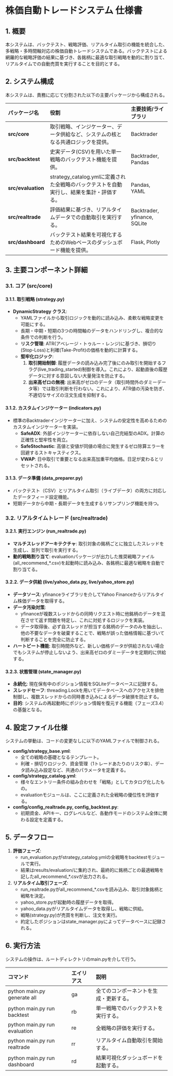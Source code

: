 # **株価自動トレードシステム 仕様書**

## **1\. 概要**

本システムは、バックテスト、戦略評価、リアルタイム取引の機能を統合した、多戦略・多時間軸対応の株価自動トレードシステムである。バックテストによる網羅的な戦略評価の結果に基づき、各銘柄に最適な取引戦略を動的に割り当て、リアルタイムでの自動売買を実行することを目的とする。

## **2\. システム構成**

本システムは、責務に応じて分割された以下の主要パッケージから構成される。

| パッケージ名 | 役割 | 主要技術/ライブラリ |
| :---- | :---- | :---- |
| **src/core** | 取引戦略、インジケーター、データ供給など、システムの核となる共通ロジックを提供。 | Backtrader |
| **src/backtest** | 史実データ(CSV)を用いた単一戦略のバックテスト機能を提供。 | Backtrader, Pandas |
| **src/evaluation** | strategy\_catalog.ymlに定義された全戦略のバックテストを自動実行し、結果を集計・評価する。 | Pandas, YAML |
| **src/realtrade** | 評価結果に基づき、リアルタイムデータでの自動取引を実行する。 | Backtrader, yfinance, SQLite |
| **src/dashboard** | バックテスト結果を可視化するためのWebベースのダッシュボード機能を提供。 | Flask, Plotly |

## **3\. 主要コンポーネント詳細**

### **3.1. コア (src/core)**

#### **3.1.1. 取引戦略 (strategy.py)**

* **DynamicStrategy クラス**:  
  * YAMLファイルから取引ロジックを動的に読み込み、柔軟な戦略変更を可能にする。  
  * 長期・中期・短期の3つの時間軸のデータをハンドリングし、複合的な条件での判断を行う。  
  * **リスク管理**: ATR(アベレージ・トゥルー・レンジ)に基づき、損切り(Stop-Loss)と利確(Take-Profit)の価格を動的に計算する。  
  * **堅牢化ロジック**:  
    1. **取引開始制御**: 履歴データの読み込み完了後にのみ取引を開始するフラグ(live\_trading\_started)制御を導入。これにより、起動直後の履歴データに対する意図しない大量発注を防止する。  
    2. **出来高ゼロの無視**: 出来高がゼロのデータ（取引時間外のダミーデータ等）では取引判断を行わない。これにより、ATR値の汚染を防ぎ、不適切なサイズの注文生成を抑制する。

#### **3.1.2. カスタムインジケーター (indicators.py)**

* 標準のBacktraderインジケーターに加え、システムの安定性を高めるためのカスタムインジケーターを実装。  
  * **SafeADX**: 外部インジケーターに依存しない自己完結型のADX。計算の正確性と堅牢性を両立。  
  * **SafeStochastic**: 高値と安値が同値の場合に発生するゼロ除算エラーを回避するストキャスティクス。  
  * **VWAP**: 日中取引で重要となる出来高加重平均価格。日足が変わるとリセットされる。

#### **3.1.3. データ準備 (data\_preparer.py)**

* バックテスト（CSV）とリアルタイム取引（ライブデータ）の両方に対応したデータフィード設定機能。  
* 短期データから中期・長期データを生成するリサンプリング機能を持つ。

### **3.2. リアルタイムトレード (src/realtrade)**

#### **3.2.1. 実行エンジン (run\_realtrade.py)**

* **マルチスレッドアーキテクチャ**: 取引対象の銘柄ごとに独立したスレッドを生成し、並列で取引を実行する。  
* **動的戦略割り当て**: evaluationパッケージが出力した推奨戦略ファイル(all\_recommend\_\*.csv)を起動時に読み込み、各銘柄に最適な戦略を自動で割り当てる。

#### **3.2.2. データ供給 (live/yahoo\_data.py, live/yahoo\_store.py)**

* **データソース**: yfinanceライブラリを介してYahoo Financeからリアルタイム株価データを取得する。  
* **データ汚染対策**:  
  * yfinanceが複数スレッドからの同時リクエスト時に他銘柄のデータを混在させて返す問題を特定し、これに対処するロジックを実装。  
  * データ取得後、必ず自スレッドが担当する銘柄のデータのみを抽出し、他の不要なデータを破棄することで、戦略が誤った価格情報に基づいて判断することを完全に防止する。  
* **ハートビート機能**: 取引時間外など、新しい価格データが供給されない場合でもシステムが停止しないよう、出来高ゼロのダミーデータを定期的に供給する。

#### **3.2.3. 状態管理 (state\_manager.py)**

* **永続化**: 現在保有中のポジション情報をSQLiteデータベースに記録する。  
* **スレッドセーフ**: threading.Lockを用いてデータベースへのアクセスを排他制御し、複数スレッドからの同時書き込みによるデータ破損を防止する。  
* **目的**: システムの再起動時にポジション情報を復元する機能（フェーズ3.4）の基盤となる。

## **4\. 設定ファイル仕様**

システムの挙動は、コードの変更なしに以下のYAMLファイルで制御される。

* **config/strategy\_base.yml**:  
  * 全ての戦略の基礎となるテンプレート。  
  * 利確・損切りロジック、資金管理（1トレードあたりのリスク率）、データ読み込み設定など、共通のパラメータを定義する。  
* **config/strategy\_catalog.yml**:  
  * 様々なエントリー条件の組み合わせを「戦略」としてカタログ化したもの。  
  * evaluationモジュールは、ここに定義された全戦略の優位性を評価する。  
* **config/config\_realtrade.py, config\_backtest.py**:  
  * 初期資金、APIキー、ログレベルなど、各動作モードのシステム全体に関わる設定を定義する。

## **5\. データフロー**

1. **評価フェーズ**:  
   * run\_evaluation.pyがstrategy\_catalog.ymlの全戦略をbacktestモジュールで実行。  
   * 結果はresults/evaluation/に集約され、最終的に銘柄ごとの最適戦略を記したall\_recommend\_\*.csvが出力される。  
2. **リアルタイム取引フェーズ**:  
   * run\_realtrade.pyがall\_recommend\_\*.csvを読み込み、取引対象銘柄と戦略を決定。  
   * yahoo\_store.pyが起動時の履歴データを取得。  
   * yahoo\_data.pyがリアルタイムデータを取得し、戦略に供給。  
   * 戦略(strategy.py)が売買を判断し、注文を実行。  
   * 約定したポジションはstate\_manager.pyによってデータベースに記録される。

## **6\. 実行方法**

システムの操作は、ルートディレクトリのmain.pyを介して行う。

| コマンド | エイリアス | 説明 |
| :---- | :---- | :---- |
| python main.py generate all | ga | 全てのコンポーネントを生成・更新する。 |
| python main.py run backtest | rb | 単一戦略でのバックテストを実行する。 |
| python main.py run evaluation | re | 全戦略の評価を実行する。 |
| python main.py run realtrade | rr | リアルタイム自動取引を開始する。 |
| python main.py run dashboard | rd | 結果可視化ダッシュボードを起動する。 |

